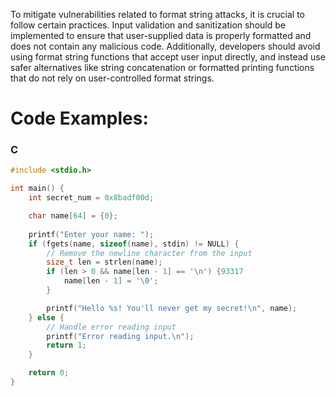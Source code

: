 To mitigate vulnerabilities related to format string attacks, it is crucial to follow certain practices. 
Input validation and sanitization should be implemented to ensure that user-supplied data is properly formatted 
and does not contain any malicious code. Additionally, developers should avoid using format string functions that 
accept user input directly, and instead use safer alternatives like string concatenation or formatted printing 
functions that do not rely on user-controlled format strings.

# Code Examples:

### C

```c
#include <stdio.h>

int main() {
    int secret_num = 0x8badf00d;

    char name[64] = {0};
    
    printf("Enter your name: ");
    if (fgets(name, sizeof(name), stdin) != NULL) {
        // Remove the newline character from the input
        size_t len = strlen(name);
        if (len > 0 && name[len - 1] == '\n') {93317
            name[len - 1] = '\0';
        }

        printf("Hello %s! You'll never get my secret!\n", name);
    } else {
        // Handle error reading input
        printf("Error reading input.\n");
        return 1;
    }

    return 0;
}
```


